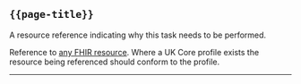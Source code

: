 ## <code>{{page-title}}</code>
	
A resource reference indicating why this task needs to be performed.

Reference to <a href="https://www.hl7.org/fhir/r4/resourcelist.html">any FHIR resource</a>. Where a UK Core profile exists the resource being referenced should conform to the profile.

---

